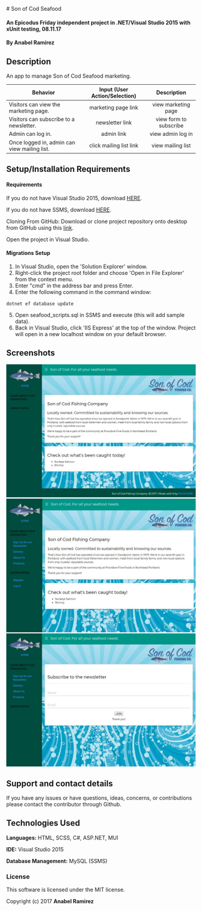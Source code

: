 ﻿﻿# Son of Cod Seafood
#### An Epicodus Friday independent project in .NET/Visual Studio 2015 with xUnit testing, 08.11.17

#### **By Anabel Ramirez**

## Description

An app to manage Son of Cod Seafood marketing.

|Behavior| Input (User Action/Selection) |Description|
|---|:---:|:---:|
|Visitors can view the marketing page.|marketing page link|view marketing page|
|Visitors can subscribe to a newsletter.|newsletter link|view form to subscribe|
|Admin can log in.|admin link|view admin log in|
|Once logged in, admin can view mailing list.|click mailing list link|view mailing list|

## Setup/Installation Requirements

#### Requirements

If you do not have Visual Studio 2015, download [HERE](https://www.visualstudio.com/thank-you-downloading-visual-studio/?sku=Community&rel=15).

If you do not have SSMS, download [HERE](https://docs.microsoft.com/en-us/sql/ssms/download-sql-server-management-studio-ssms).

Cloning From GitHub: Download or clone project repository onto desktop from GitHub using this [link](https://github.com/AnabelGR/Seafood.git).

Open the project in Visual Studio.

#### Migrations Setup

1. In Visual Studio, open the 'Solution Explorer' window.
2. Right-click the project root folder and choose 'Open in File Explorer' from the context menu.
3. Enter "cmd" in the address bar and press Enter.
4. Enter the following command in the command window:
```terminal
dotnet ef database update
```
5. Open seafood_scripts.sql in SSMS and execute (this will add sample data).
6. Back in Visual Studio, click 'IIS Express' at the top of the window. Project will open in a new localhost window on your default browser.

## Screenshots
![Index](screenshots\index.JPG)
![Side Menu Open](screenshots/side_menu-open.JPG)
![Newsletter](screenshots/newsletter.JPG)

## Support and contact details

If you have any issues or have questions, ideas, concerns, or contributions please contact the contributor through Github.

## Technologies Used

**Languages:** HTML, SCSS, C#, ASP.NET, MUI

**IDE:** Visual Studio 2015

**Database Management:** MySQL (SSMS)

### License
This software is licensed under the MIT license.

Copyright (c) 2017 **Anabel Ramirez**

